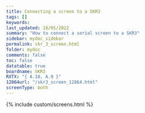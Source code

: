 ```yaml
---
title: Connecting a screen to a SKR3
tags: []
keywords: 
last_updated: 18/05/2022
summary: "How to connect a serial screen to a SKR3"
sidebar: mydoc_sidebar
permalink: skr_3_screen.html
folder: mydoc
comments: false
toc: false
datatable: true
boardname: SKR3
RXTX: "{ A.10, A.9 }"
12864url: "/skr3_screen_12864.html"
screenType: both
---
```


{% include custom/screens.html %}